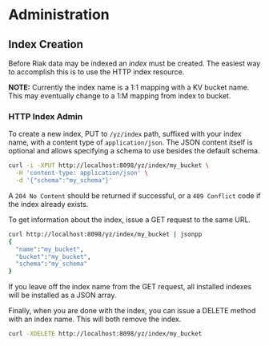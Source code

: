 Administration
==========

## Index Creation

Before Riak data may be indexed an _index_ must be created.
The easiest way to accomplish this is to use the HTTP index
resource.

**NOTE:** Currently the index name is a 1:1 mapping with a KV bucket
          name. This may eventually change to a 1:M mapping from index
          to bucket.

### HTTP Index Admin

To create a new index, PUT to `/yz/index` path, suffixed with your
index name, with a content type of `application/json`.  The JSON
content itself is optional and allows specifying a schema to use
besides the default schema.

```bash
curl -i -XPUT http://localhost:8098/yz/index/my_bucket \
  -H 'content-type: application/json' \
  -d '{"schema":"my_schema"}'
```

A `204 No Content` should be returned if successful, or a `409 Conflict` code if the index already exists.

To get information about the index, issue a GET request to the same URL.

```bash
curl http://localhost:8098/yz/index/my_bucket | jsonpp
{
  "name":"my_bucket",
  "bucket":"my_bucket",
  "schema":"my_schema"
}
```

If you leave off the index name from the GET request, all installed
indexes will be installed as a JSON array.

Finally, when you are done with the index, you can issue a DELETE
method with an index name. This will both remove the index.

```bash
curl -XDELETE http://localhost:8098/yz/index/my_bucket
```
